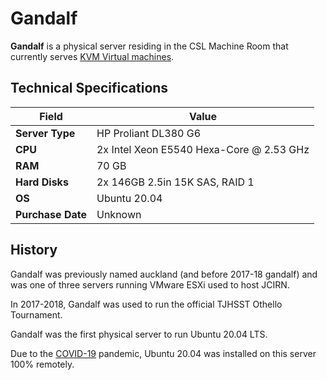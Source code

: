 # Gandalf

**Gandalf** is a physical server residing in the CSL Machine Room that currently serves [KVM Virtual machines](../../technologies/virtualization-stack/).

## Technical Specifications

| Field             | Value                                    |
| ----------------- | ---------------------------------------- |
| **Server Type**   | HP Proliant DL380 G6                     |
| **CPU**           | 2x Intel Xeon E5540 Hexa-Core @ 2.53 GHz |
| **RAM**           | 70 GB                                    |
| **Hard Disks**    | 2x 146GB 2.5in 15K SAS, RAID 1           |
| **OS**            | Ubuntu 20.04                             |
| **Purchase Date** | Unknown                                  |

## History

Gandalf was previously named auckland (and before 2017-18 gandalf) and was one of three servers running VMware ESXi used to host JCIRN.

In 2017-2018, Gandalf was used to run the official TJHSST Othello Tournament.

Gandalf was the first physical server to run Ubuntu 20.04 LTS.&#x20;

Due to the [COVID-19](https://en.wikipedia.org/wiki/COVID-19\_pandemic) pandemic, Ubuntu 20.04 was installed on this server 100% remotely.
